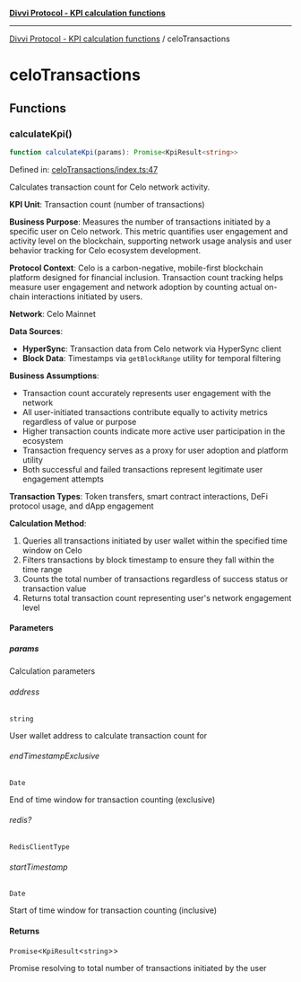 [**Divvi Protocol - KPI calculation functions**](README.md)

---

[Divvi Protocol - KPI calculation functions](README.md) / celoTransactions

# celoTransactions

## Functions

### calculateKpi()

```ts
function calculateKpi(params): Promise<KpiResult<string>>
```

Defined in: [celoTransactions/index.ts:47](https://github.com/divvi-xyz/divvi-protocol/blob/main/scripts/calculateKpi/protocols/celoTransactions/index.ts#L47)

Calculates transaction count for Celo network activity.

**KPI Unit**: Transaction count (number of transactions)

**Business Purpose**: Measures the number of transactions initiated by a specific user on Celo network.
This metric quantifies user engagement and activity level on the blockchain, supporting network
usage analysis and user behavior tracking for Celo ecosystem development.

**Protocol Context**: Celo is a carbon-negative, mobile-first blockchain platform designed for financial
inclusion. Transaction count tracking helps measure user engagement and network adoption by counting
actual on-chain interactions initiated by users.

**Network**: Celo Mainnet

**Data Sources**:

- **HyperSync**: Transaction data from Celo network via HyperSync client
- **Block Data**: Timestamps via `getBlockRange` utility for temporal filtering

**Business Assumptions**:

- Transaction count accurately represents user engagement with the network
- All user-initiated transactions contribute equally to activity metrics regardless of value or purpose
- Higher transaction counts indicate more active user participation in the ecosystem
- Transaction frequency serves as a proxy for user adoption and platform utility
- Both successful and failed transactions represent legitimate user engagement attempts

**Transaction Types**: Token transfers, smart contract interactions, DeFi protocol usage, and dApp engagement

**Calculation Method**:

1. Queries all transactions initiated by user wallet within the specified time window on Celo
2. Filters transactions by block timestamp to ensure they fall within the time range
3. Counts the total number of transactions regardless of success status or transaction value
4. Returns total transaction count representing user's network engagement level

#### Parameters

##### params

Calculation parameters

###### address

`string`

User wallet address to calculate transaction count for

###### endTimestampExclusive

`Date`

End of time window for transaction counting (exclusive)

###### redis?

`RedisClientType`

###### startTimestamp

`Date`

Start of time window for transaction counting (inclusive)

#### Returns

`Promise`\<`KpiResult`\<`string`\>\>

Promise resolving to total number of transactions initiated by the user
